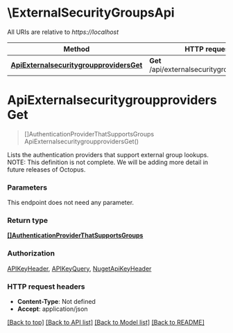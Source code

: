 # \ExternalSecurityGroupsApi

All URIs are relative to *https://localhost*

Method | HTTP request | Description
------------- | ------------- | -------------
[**ApiExternalsecuritygroupprovidersGet**](ExternalSecurityGroupsApi.md#ApiExternalsecuritygroupprovidersGet) | **Get** /api/externalsecuritygroupproviders | 


# **ApiExternalsecuritygroupprovidersGet**
> []AuthenticationProviderThatSupportsGroups ApiExternalsecuritygroupprovidersGet()



Lists the authentication providers that support external group lookups.  NOTE: This definition is not complete. We will be adding more detail in future releases of Octopus.


### Parameters
This endpoint does not need any parameter.

### Return type

[**[]AuthenticationProviderThatSupportsGroups**](AuthenticationProviderThatSupportsGroups.md)

### Authorization

[APIKeyHeader](../README.md#APIKeyHeader), [APIKeyQuery](../README.md#APIKeyQuery), [NugetApiKeyHeader](../README.md#NugetApiKeyHeader)

### HTTP request headers

 - **Content-Type**: Not defined
 - **Accept**: application/json

[[Back to top]](#) [[Back to API list]](../README.md#documentation-for-api-endpoints) [[Back to Model list]](../README.md#documentation-for-models) [[Back to README]](../README.md)

